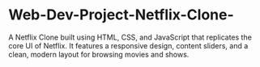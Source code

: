 # Web-Dev-Project-Netflix-Clone-
A Netflix Clone built using HTML, CSS, and JavaScript that replicates the core UI of Netflix. It features a responsive design, content sliders, and a clean, modern layout for browsing movies and shows.
